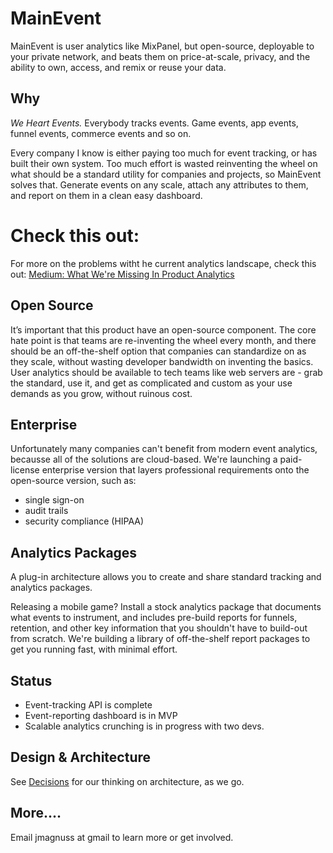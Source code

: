 # MainEvent 

MainEvent is user analytics like MixPanel, but open-source, deployable to your private network, and beats them on price-at-scale, privacy, and the ability to own, access, and remix or reuse your data.

## Why

*We Heart Events.* Everybody tracks events. Game events, app events, funnel events, commerce events and so on.

Every company I know is either paying too much for event tracking, or has built their own system.
Too much effort is wasted reinventing the wheel on what should be a standard utility for companies and projects,
so MainEvent solves that.  Generate events on any scale, attach any attributes to them, and report on them
in a clean easy dashboard.

# Check this out:
For more on the problems witht he current analytics landscape, check this out: [Medium: What We're Missing In Product Analytics](https://hackernoon.com/what-were-missing-in-product-analytics-928984c2e36a)

## Open Source
It’s important that this product have an open-source component.  The core hate point is that teams are re-inventing the wheel every month, and there should be an off-the-shelf option that companies can standardize on as they scale, without wasting developer bandwidth on inventing the basics.  User analytics should be available to tech teams like web servers are - grab the standard, use it, and get as complicated and custom as your use demands as you grow, without ruinous cost.

## Enterprise
Unfortunately many companies can't benefit from modern event analytics, becausse all of the solutions are cloud-based.
We're launching a paid-license enterprise version that layers professional requirements onto the open-source version, such as:
* single sign-on
* audit trails
* security compliance (HIPAA)

## Analytics Packages
A plug-in architecture allows you to create and share standard tracking and analytics packages.  

Releasing a mobile game?  Install a stock analytics package that documents what events to instrument, and includes pre-build reports for funnels, retention, and other key information that you shouldn't have to build-out from scratch.
We're building a library of off-the-shelf report packages to get you running fast, with minimal effort.

## Status
* Event-tracking API is complete
* Event-reporting dashboard is in MVP
* Scalable analytics crunching is in progress with two devs.

## Design & Architecture
See [Decisions](decisions.md) for our thinking on architecture, as we go.  

## More....
Email jmagnuss at gmail to learn more or get involved.

